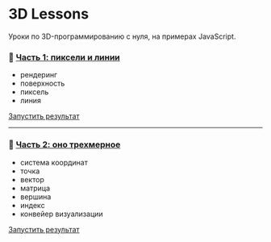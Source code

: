# 3D Lessons
Уроки по 3D-программированию с нуля, на примерах JavaScript.

### 🥚 [Часть 1: пиксели и линии ](https://habr.com/ru/post/494094/)
- рендеринг
- поверхность
- пиксель
- линия

[Запустить результат](https://gavrashenko.github.io/3d-lessons/lesson1/)

---

### 🐣 [Часть 2: оно трехмерное ](https://habr.com/ru/post/497808/)
- система координат
- точка
- вектор
- матрица
- вершина
- индекс
- конвейер визуализации

[Запустить результат](https://gavrashenko.github.io/3d-lessons/lesson2/)


